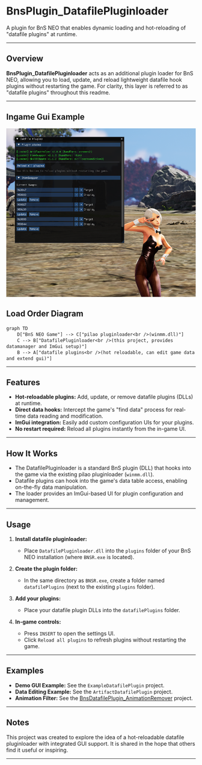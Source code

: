 # BnsPlugin_DatafilePluginloader

A plugin for BnS NEO that enables dynamic loading and hot-reloading of "datafile plugins" at runtime.

---

## Overview

**BnsPlugin_DatafilePluginloader** acts as an additional plugin loader for BnS NEO, allowing you to load, update, and reload lightweight datafile hook plugins without restarting the game. For clarity, this layer is referred to as "datafile plugins" throughout this readme.

---

## Ingame Gui Example

<img src="./ingame_gui.png" alt="DatafilePluginloader Ingame GUI" width="800"/>

## Load Order Diagram

```mermaid
graph TD
    D["BnS NEO Game"] --> C["pilao pluginloader<br />(winmm.dll)"]
    C --> B["DatafilePluginloader<br />(this project, provides datamanager and ImGui setup)"]
    B --> A["datafile plugins<br />(hot reloadable, can edit game data and extend gui)"]
```

---

## Features

- **Hot-reloadable plugins:** Add, update, or remove datafile plugins (DLLs) at runtime.
- **Direct data hooks:** Intercept the game's "find data" process for real-time data reading and modification.
- **ImGui integration:** Easily add custom configuration UIs for your plugins.
- **No restart required:** Reload all plugins instantly from the in-game UI.

---

## How It Works

- The DatafilePluginloader is a standard BnS plugin (DLL) that hooks into the game via the existing pilao pluginloader (`winmm.dll`).
- Datafile plugins can hook into the game's data table access, enabling on-the-fly data manipulation.
- The loader provides an ImGui-based UI for plugin configuration and management.

---

## Usage

1. **Install datafile pluginloader:**
   - Place `DatafilePluginloader.dll` into the `plugins` folder of your BnS NEO installation (where `BNSR.exe` is located).

2. **Create the plugin folder:**
   - In the same directory as `BNSR.exe`, create a folder named `datafilePlugins` (next to the existing `plugins` folder).

3. **Add your plugins:**
   - Place your datafile plugin DLLs into the `datafilePlugins` folder.

4. **In-game controls:**
   - Press `INSERT` to open the settings UI.
   - Click `Reload all plugins` to refresh plugins without restarting the game.

---

## Examples

- **Demo GUI Example:** See the `ExampleDatafilePlugin` project.
- **Data Editing Example:** See the `ArtifactDatafilePlugin` project.
- **Animation Filter:** See the [BnsDatafilePlugin_AnimationRemover](https://github.com/leanleon93/BnsDatafilePlugin_AnimationRemover) project.
---

## Notes

This project was created to explore the idea of a hot-reloadable datafile pluginloader with integrated GUI support. It is shared in the hope that others find it useful or inspiring.

---